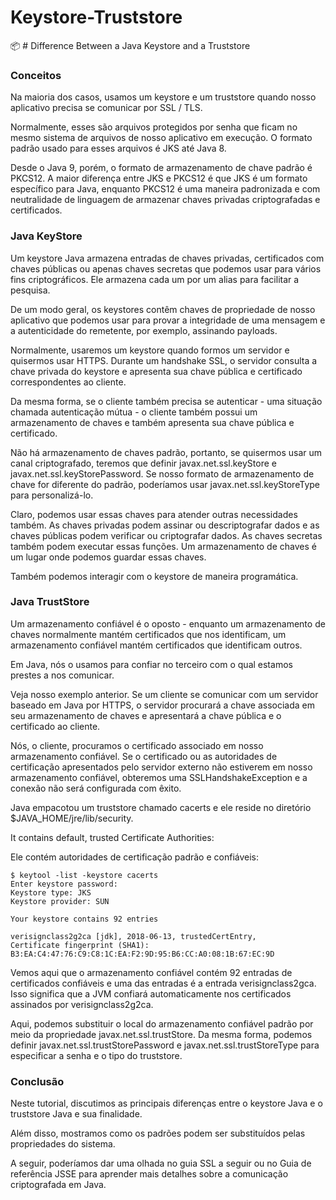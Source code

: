 # Keystore-Truststore
:package: # Difference Between a Java Keystore and a Truststore

### Conceitos
Na maioria dos casos, usamos um keystore e um truststore quando nosso aplicativo precisa se comunicar por SSL / TLS.

Normalmente, esses são arquivos protegidos por senha que ficam no mesmo sistema de arquivos de nosso aplicativo em execução. 
O formato padrão usado para esses arquivos é JKS até Java 8.

Desde o Java 9, porém, o formato de armazenamento de chave padrão é PKCS12. 
A maior diferença entre JKS e PKCS12 é que JKS é um formato específico para Java,
enquanto PKCS12 é uma maneira padronizada e com neutralidade de linguagem de armazenar chaves privadas criptografadas e certificados.

### Java KeyStore

Um keystore Java armazena entradas de chaves privadas, certificados com chaves públicas ou apenas chaves secretas que podemos usar para vários fins criptográficos. Ele armazena cada um por um alias para facilitar a pesquisa.

De um modo geral, os keystores contêm chaves de propriedade de nosso aplicativo que podemos usar para provar a integridade de uma mensagem e a autenticidade do remetente, por exemplo, assinando payloads.

Normalmente, usaremos um keystore quando formos um servidor e quisermos usar HTTPS. Durante um handshake SSL, o servidor consulta a chave privada do keystore e apresenta sua chave pública e certificado correspondentes ao cliente.

Da mesma forma, se o cliente também precisa se autenticar - uma situação chamada autenticação mútua - o cliente também possui um armazenamento de chaves e também apresenta sua chave pública e certificado.

Não há armazenamento de chaves padrão, portanto, se quisermos usar um canal criptografado, teremos que definir javax.net.ssl.keyStore e javax.net.ssl.keyStorePassword. Se nosso formato de armazenamento de chave for diferente do padrão, poderíamos usar javax.net.ssl.keyStoreType para personalizá-lo.

Claro, podemos usar essas chaves para atender outras necessidades também. As chaves privadas podem assinar ou descriptografar dados e as chaves públicas podem verificar ou criptografar dados. As chaves secretas também podem executar essas funções. Um armazenamento de chaves é um lugar onde podemos guardar essas chaves.

Também podemos interagir com o keystore de maneira programática.

### Java TrustStore
Um armazenamento confiável é o oposto - enquanto um armazenamento de chaves normalmente mantém certificados que nos identificam, um armazenamento confiável mantém certificados que identificam outros.

Em Java, nós o usamos para confiar no terceiro com o qual estamos prestes a nos comunicar.

Veja nosso exemplo anterior. Se um cliente se comunicar com um servidor baseado em Java por HTTPS, o servidor procurará a chave associada em seu armazenamento de chaves e apresentará a chave pública e o certificado ao cliente.

Nós, o cliente, procuramos o certificado associado em nosso armazenamento confiável. Se o certificado ou as autoridades de certificação apresentados pelo servidor externo não estiverem em nosso armazenamento confiável, obteremos uma SSLHandshakeException e a conexão não será configurada com êxito.

Java empacotou um truststore chamado cacerts e ele reside no diretório $JAVA_HOME/jre/lib/security.

It contains default, trusted Certificate Authorities:

Ele contém autoridades de certificação padrão e confiáveis:

```
$ keytool -list -keystore cacerts
Enter keystore password:
Keystore type: JKS
Keystore provider: SUN

Your keystore contains 92 entries

verisignclass2g2ca [jdk], 2018-06-13, trustedCertEntry,
Certificate fingerprint (SHA1): B3:EA:C4:47:76:C9:C8:1C:EA:F2:9D:95:B6:CC:A0:08:1B:67:EC:9D
```

Vemos aqui que o armazenamento confiável contém 92 entradas de certificados confiáveis e uma das entradas é a entrada verisignclass2gca. Isso significa que a JVM confiará automaticamente nos certificados assinados por verisignclass2g2ca.

Aqui, podemos substituir o local do armazenamento confiável padrão por meio da propriedade javax.net.ssl.trustStore. Da mesma forma, podemos definir javax.net.ssl.trustStorePassword e javax.net.ssl.trustStoreType para especificar a senha e o tipo do truststore.

### Conclusão

Neste tutorial, discutimos as principais diferenças entre o keystore Java e o truststore Java e sua finalidade.

Além disso, mostramos como os padrões podem ser substituídos pelas propriedades do sistema.

A seguir, poderíamos dar uma olhada no guia SSL a seguir ou no Guia de referência JSSE para aprender mais detalhes sobre a comunicação criptografada em Java.



